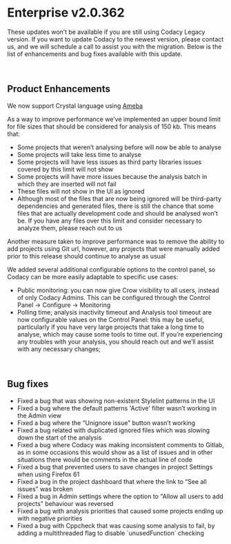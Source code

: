 # Enterprise v2.0.362

These updates won’t be available if you are still using Codacy Legacy
version. If you want to update Codacy to the newest version, please
contact us,
and we will schedule a call to assist you with the migration. Below is
the list of enhancements and bug fixes available with this update.

 

## Product Enhancements

<span style="font-weight: 400;">We now support Crystal language using
</span>[<span
style="font-weight: 400;">Ameba</span>](https://github.com/codacy/codacy-ameba)

<span style="font-weight: 400;">As a way to improve performance we’ve
implemented an upper bound limit for file sizes that should be
considered for analysis of 150 kb. This means that: </span>

-   <span style="font-weight: 400;">Some projects that weren’t analysing
    before will now be able to analyse</span>
-   <span style="font-weight: 400;">Some projects will take less time to
    analyse</span>
-   <span style="font-weight: 400;">Some projects will have less issues
    as third party libraries issues covered by this limit will not
    show</span>
-   <span style="font-weight: 400;">Some projects will have more issues
    because the analysis batch in which they are inserted will not
    fail</span>
-   <span style="font-weight: 400;">These files will not show in the UI
    as ignored</span>
-   <span style="font-weight: 400;">Although most of the files that are
    now being ignored will be third-party dependencies and generated
    files, there is still the chance that some files that are actually
    development code and should be analysed won’t be. If you have any
    files over this limit and consider necessary to analyze them, please
    reach out to us

<span style="font-weight: 400;">Another measure taken to improve
performance was to remove the ability to add projects using Git url,
however, any projects that were manually added prior to this release
should continue to analyse as usual</span>

<span style="font-weight: 400;">We added several additional configurable
options to the control panel, so Codacy can be more easily adaptable to
specific use cases:</span>

-   <span style="font-weight: 400;">Public monitoring: you can now give
    Crow visibility to all users, instead of only Codacy Admins. This
    can be configured through the Control Panel -&gt; Configure -&gt;
    Monitoring </span>
-   <span style="font-weight: 400;">Polling time; analysis inactivity
    timeout and Analysis tool timeout are now configurable values on the
    Control Panel: this may be useful, particularly if you have very
    large projects that take a long time to analyse, which may cause
    some tools to time out. If you’re experiencing any troubles with
    your analysis, you should reach out and we’ll assist with any necessary
    changes;</span>

 

## Bug fixes

-   <span style="font-weight: 400;">Fixed a bug that was showing
    non-existent Stylelint patterns in the UI</span>
-   <span style="font-weight: 400;">Fixed a bug where the default
    patterns 'Active' filter wasn’t working in the Admin view</span>
-   <span style="font-weight: 400;">Fixed a bug where the “Unignore
    issue” button wasn’t working</span>
-   <span style="font-weight: 400;">Fixed a bug related with duplicated
    ignored files which was slowing down the start of the
    analysis</span>
-   <span style="font-weight: 400;">Fixed a bug where Codacy was making
    inconsistent comments to Gitlab, as in some occasions this would
    show as a list of issues and in other situations there would be
    comments in the actual line of code</span>
-   <span style="font-weight: 400;">Fixed a bug that prevented users to
    save changes in project Settings when using Firefox 61</span>
-   <span style="font-weight: 400;">Fixed a bug in the project dashboard
    that where the link to “See all issues” was broken</span>
-   <span style="font-weight: 400;">Fixed a bug in Admin settings where
    the option to "Allow all users to add projects" behaviour was
    reversed</span>
-   <span style="font-weight: 400;">Fixed a bug with analysis priorities
    that caused some projects ending up with negative priorities</span>
-   <span style="font-weight: 400;">Fixed a bug with
    Cppcheck</span><span style="font-weight: 400;"> that was causing
    some analysis to fail, by adding a multithreaded flag to disable
    \`unusedFunction\` checking </span>
